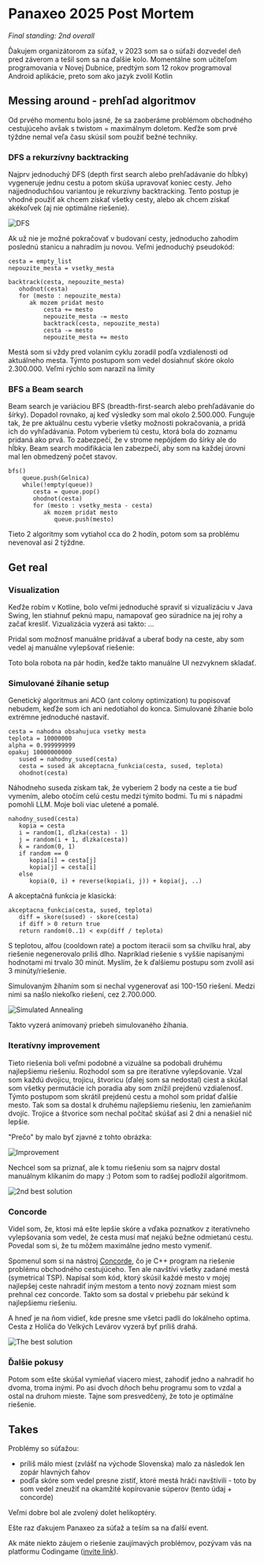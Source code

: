 # Panaxeo 2025 Post Mortem

_Final standing: 2nd overall_

Ďakujem organizátorom za súťaž, v 2023 som sa o súťaži dozvedel deň pred záverom a tešil som sa na ďalšie kolo. Momentálne som učiteľom programovania v Novej Dubnice, predtým som 12 rokov programoval Android aplikácie, preto som ako jazyk zvolil Kotlin

## Messing around - prehľad algoritmov

Od prvého momentu bolo jasné, že sa zaoberáme problémom obchodného cestujúceho avšak s twistom = maximálnym doletom. Keďže som prvé týždne nemal veľa času skúsil som použiť bežné techniky.

### DFS a rekurzívny backtracking
Najprv jednoduchý DFS (depth first search alebo prehľadávanie do hĺbky) vygeneruje jednu cestu a potom skúša upravovať koniec cesty. Jeho najjednoduchšou variantou je rekurzívny backtracking. Tento postup je vhodné použiť ak chcem získať všetky cesty, alebo ak chcem získať akékoľvek (aj nie optimálne riešenie).

![DFS](images/sa.gif)

Ak už nie je možné pokračovať v budovaní cesty, jednoducho zahodím poslednú stanicu a nahradím ju novou. Veľmi jednoduchý pseudokód:

```
cesta = empty_list
nepouzite_mesta = vsetky_mesta 

backtrack(cesta, nepouzite_mesta)
   ohodnot(cesta)
   for (mesto : nepouzite_mesta)
      ak mozem pridat mesto
	      cesta += mesto
	      nepouzite_mesta -= mesto
	      backtrack(cesta, nepouzite_mesta)
	      cesta -= mesto
	      nepouzite_mesta += mesto
```

Mestá som si vždy pred volaním cyklu zoradil podľa vzdialenosti od aktuálneho mesta. Týmto postupom som vedel dosiahnuť skóre okolo 2.300.000. Veľmi rýchlo som narazil na limity

### BFS a Beam search
Beam search je variáciou BFS (breadth-first-search alebo prehľadávanie do šírky). Dopadol rovnako, aj keď výsledky som mal okolo 2.500.000. Funguje tak, že pre aktuálnu cestu vyberie všetky možnosti pokračovania, a pridá ich do vyhľadávania. Potom vyberiem tú cestu, ktorá bola do zoznamu pridaná ako prvá. To zabezpečí, že v strome nepôjdem do šírky ale do hĺbky. Beam search modifikácia len zabezpečí, aby som na každej úrovni mal len obmedzený počet stavov.

```
bfs()
    queue.push(Gelnica)
    while(!empty(queue))
       cesta = queue.pop()
       ohodnot(cesta)
       for (mesto : vsetky_mesta - cesta)
          ak mozem pridat mesto
	         queue.push(mesto)
```

Tieto 2 algoritmy som vytiahol cca do 2 hodín, potom som sa problému nevenoval asi 2 týždne.

## Get real

### Visualization
Keďže robím v Kotline, bolo veľmi jednoduché spraviť si vizualizáciu v Java Swing, len stiahnuť peknú mapu, namapovať geo súradnice na jej rohy a začať kresliť. Vizualizácia vyzerá asi takto:
...

Pridal som možnosť manuálne pridávať a uberať body na ceste, aby som vedel aj manuálne vylepšovať riešenie:

Toto bola robota na pár hodín, keďže takto manuálne UI nezvyknem skladať.

### Simulované žíhanie setup

Genetický algoritmus ani ACO (ant colony optimization) tu popisovať nebudem, keďže som ich ani nedotiahol do konca. Simulované žíhanie bolo extrémne jednoduché nastaviť.

```
cesta = nahodna obsahujuca vsetky mesta
teplota = 10000000
alpha = 0.999999999
opakuj 10000000000
   sused = nahodny_sused(cesta)
   cesta = sused ak akceptacna_funkcia(cesta, sused, teplota)
   ohodnot(cesta)
```

Náhodneho suseda získam tak, že vyberiem 2 body na ceste a tie buď vymením, alebo otočím celú cestu medzi týmito bodmi. Tu mi s nápadmi pomohli LLM. Moje boli viac uletené a pomalé.
```
nahodny_sused(cesta)
   kopia = cesta
   i = random(1, dlzka(cesta) - 1)
   j = random(i + 1, dlzka(cesta))
   k = random(0, 1)
   if random == 0
      kopia[i] = cesta[j]
      kopia[j] = cesta[i]
   else
      kopia(0, i) + reverse(kopia(i, j)) + kopia(j, ..)
```
A akceptačná funkcia je klasická:
```
akceptacna_funkcia(cesta, sused, teplota)
   diff = skore(sused) - skore(cesta)
   if diff > 0 return true
   return random(0..1) < exp(diff / teplota)
```

S teplotou, alfou (cooldown rate) a poctom iteracii som sa chvilku hral, aby riešenie negenerovalo príliš dlho.  Napríklad riešenie s vyššie napísanými hodnotami mi trvalo 30 minút. Myslím, že k ďalšiemu postupu som zvolil asi 3 minúty/riešenie.

Simulovaným žíhaním som si nechal vygenerovať asi 100-150 riešení. Medzi nimi sa našlo niekoľko riešení, cez 2.700.000.

![Simulated Annealing](images/sa.gif)

Takto vyzerá animovaný priebeh simulovaného žíhania.

### Iteratívny improvement

Tieto riešenia boli veľmi podobné a vizuálne sa podobali druhému najlepšiemu riešeniu. Rozhodol som sa pre iteratívne vylepšovanie. Vzal som každú dvojicu, trojicu, štvoricu (ďalej som sa nedostal) ciest a skúšal som všetky permutácie ich poradia aby som znížil prejdenú vzdialenosť. Týmto postupom som skrátil prejdenú cestu a mohol som pridať ďalšie mesto. Tak som sa dostal k druhému najlepšiemu riešeniu, len zamieňaním dvojíc. Trojice a štvorice som nechal počítač skúšať asi 2 dni a nenašiel nič lepšie.

"Prečo" by malo byť zjavné z tohto obrázka:

![Improvement](images/to_improve.png)

Nechcel som sa priznať, ale k tomu riešeniu som sa najprv dostal manuálnym klikaním do mapy :) Potom som to radšej podložil algoritmom.

![2nd best solution](images/2nd.png)

### Concorde
Videl som, že, ktosi má ešte lepšie skóre a vďaka poznatkov z iteratívneho vylepšovania som vedel, že cesta musí mať nejakú bežne odmietanú cestu. Povedal som si, že tu môžem maximálne jedno mesto vymeniť.

Spomenul som si na nástroj [Concorde](https://math.uwaterloo.ca/tsp/concorde/), čo je C++ program na riešenie problému obchodného cestujúceho. Ten ale navštívi všetky zadané mestá (symetrical TSP). Napísal som kód, ktorý skúsil každé mesto v mojej najlepšej ceste nahradiť iným mestom a tento nový zoznam miest som prehnal cez concorde. Takto som sa dostal v priebehu pár sekúnd k najlepšiemu riešeniu.

A hneď je na ňom vidieť, kde presne sme všetci padli do lokálneho optima. Cesta z Holíča do Velkých Levárov vyzerá byť príliš drahá.

![The best solution](images/1st.png)

### Ďalšie pokusy
Potom som ešte skúšal vymieňať viacero miest, zahodiť jedno a nahradiť ho dvoma, troma inými. Po asi dvoch dňoch behu programu som to vzdal a ostal na druhom mieste. Tajne som presvedčený, že toto je optimálne riešenie.

## Takes

Problémy so súťažou:
- príliš málo miest (zvlášť na východe Slovenska) malo za následok len zopár hlavných ťahov
- podľa skóre som vedel presne zistiť, ktoré mestá hráči navštívili - toto by som vedel zneužiť na okamžité kopírovanie súperov (tento údaj + concorde)

Veľmi dobre bol ale zvolený dolet helikoptéry.

Ešte raz ďakujem Panaxeo za súťaž a teším sa na ďalší event.

Ak máte niekto záujem o riešenie zaujímavých problémov, pozývam vás na platformu Codingame ([invite link](https://www.codingame.com/servlet/urlinvite?u=3996809)).